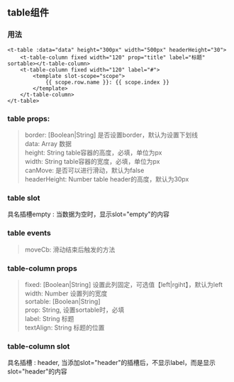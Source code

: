 ## table组件  

### 用法  

    <t-table :data="data" height="300px" width="500px" headerHeight="30">
        <t-table-column fixed width="120" prop="title" label="标题" sortable></t-table-column>
        <t-table-column fixed width="120" label="#">
            <template slot-scope="scope">
                {{ scope.row.name }}: {{ scope.index }}
            </template>
        </t-table-column>
    </t-table>

### table props:  

> border: [Boolean|String]  是否设置border，默认为设置下划线  
> data: Array 数据   
> height: String table容器的高度，必填，单位为px  
> width: String table容器的宽度，必填，单位为px  
> canMove: 是否可以进行滑动，默认为false    
> headerHeight: Number table header的高度，默认为30px 


### table slot  

具名插槽empty : 当数据为空时，显示slot="empty"的内容

### table events 

> moveCb: 滑动结束后触发的方法  

### table-column props

> fixed: [Boolean|String] 设置此列固定，可选值【left|rgiht】，默认为left  
> width: Number 设置列的宽度  
> sortable: [Boolean|String]   
> prop: String, 设置sortable时，必填  
> label: String 标题  
> textAlign: String 标题的位置  

### table-column slot  

具名插槽 : header, 当添加slot="header"的插槽后，不显示label，而是显示slot="header"的内容
